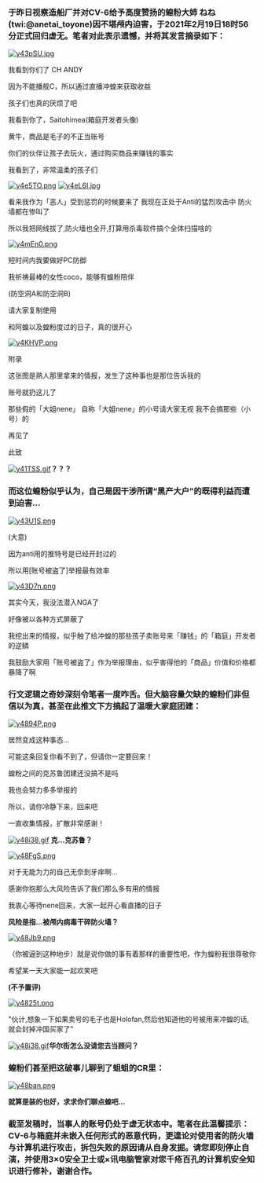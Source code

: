 ### 于昨日视察造船厂并对CV-6给予高度赞扬的蝗粉大姉 ねね(twi:@anetai_toyone)因不堪~~颅内~~迫害，于2021年2月19日18时56分正式回归虚无。笔者对此表示遗憾，并将其发言摘录如下：

[![y43pSU.jpg](https://s3.ax1x.com/2021/02/19/y43pSU.jpg)](https://imgchr.com/i/y43pSU)

我看到你们了 CH ANDY

因为不能播舰C，所以通过直播冲蝗来获取收益

孩子们也真的厌烦了吧

我看到你了，Saitohimea(箱庭开发者头像)

黄牛，商品是毛子的不正当账号

你们的伙伴让孩子去玩火，通过购买商品来赚钱的事实

我看到了，非常温柔的孩子们

[![y4e5TO.png](https://s3.ax1x.com/2021/02/19/y4e5TO.png)](https://imgchr.com/i/y4e5TO)
[![y4eL6I.jpg](https://s3.ax1x.com/2021/02/19/y4eL6I.jpg)](https://imgchr.com/i/y4eL6I)

看来我作为「恶人」受到惩罚的时候要来了
我现在正处于Anti的猛烈攻击中
防火墙都在惨叫了

所以我把网线拔了,防火墙也全开,打算用杀毒软件搞个全体扫描啥的

[![y4mEn0.png](https://s3.ax1x.com/2021/02/19/y4mEn0.png)](https://imgchr.com/i/y4mEn0)

短时间内我要做好PC防御

我祈祷最棒的女性coco，能够有蝗粉陪伴

(防空洞A和防空洞B)

请大家复制使用

和阿蝗以及蝗粉度过的日子，真的很开心

[![y4KHVP.png](https://s3.ax1x.com/2021/02/19/y4KHVP.png)](https://imgchr.com/i/y4KHVP)

附录

这张图是熟人那里拿来的情报，发生了这种事也是那位告诉我的

账号就扔这儿了

那些假的「大姐nene」 自称「大姐nene」的小号请大家无视
我不会搞那些（小号）的

再见了

此致

[![y41TSS.gif](https://s3.ax1x.com/2021/02/19/y41TSS.gif)](https://imgchr.com/i/y41TSS)**？？？**

### 而这位蝗粉似乎认为，自己是因干涉所谓“黑产大户”的既得利益而遭到迫害...

[![y43U1S.png](https://s3.ax1x.com/2021/02/19/y43U1S.png)](https://imgchr.com/i/y43U1S)

(大意)

因为anti用的推特号是已经开封过的

所以用[账号被盗了]举报最有效率

[![y43D7n.png](https://s3.ax1x.com/2021/02/19/y43D7n.png)](https://imgchr.com/i/y43D7n)

其实今天，我没法潜入NGA了

好像被以各种方式屏蔽了

我挖出来的情报，似乎触了给冲蝗的那些孩子卖账号来「赚钱」的「箱庭」开发者的逆鳞

我鼓励大家用「账号被盗了」作为举报理由，似乎害得他的「商品」价值和价格都暴降了啊

### 行文逻辑之奇妙深刻令笔者一度咋舌。但大脑容量欠缺的蝗粉们非但信以为真，甚至在此推文下方搞起了温暖大家庭团建：

[![y4894P.png](https://s3.ax1x.com/2021/02/20/y4894P.png)](https://imgchr.com/i/y4894P)

居然变成这种事态…

可能这条回复你看不到了，但请你一定要回来！

蝗粉之间的克苏鲁团建还没搞不是吗

我也会努力多多举报的

所以，请你冷静下来，回来吧

一直收集情报，扩散非常感谢！

[![y48i38.gif](https://s3.ax1x.com/2021/02/20/y48i38.gif)](https://imgchr.com/i/y48i38)
**克...克苏鲁？**

[![y48FgS.png](https://s3.ax1x.com/2021/02/20/y48FgS.png)](https://imgchr.com/i/y48FgS)

对于无能为力的自己无奈到牙痒啊…

感谢你抱那么大风险告诉了我们那么多有用的情报

我衷心等待nene回来，大家一起开心看直播的日子

**风险是指...被颅内病毒干碎防火墙？**

[![y48Jb9.png](https://s3.ax1x.com/2021/02/20/y48Jb9.png)](https://imgchr.com/i/y48Jb9)

（你被逼到这种地步）就是说你做的事有着那样的重要性吧，作为蝗粉我很尊敬你

希望某一天大家能一起欢笑吧

**(不予置评)**

[![y4825t.png](https://s3.ax1x.com/2021/02/20/y4825t.png)](https://imgchr.com/i/y4825t)

"伙计,想象一下如果卖号的毛子也是Holofan,然后他知道他的号被用来冲蝗的话,就会封掉冲国买家了"

[![y48i38.gif](https://s3.ax1x.com/2021/02/20/y48i38.gif)](https://imgchr.com/i/y48i38)**华尔街怎么没请您去当顾问？**

### 蝗粉们甚至把这破事儿聊到了蛆蛆的CR里：

[![y48ban.png](https://s3.ax1x.com/2021/02/20/y48ban.png)](https://imgchr.com/i/y48ban)

**就算是装的也好，求求你们聊点蝗吧...**

### 截至发稿时，当事人的账号仍处于虚无状态中。笔者在此温馨提示：CV-6与箱庭并未嵌入任何形式的恶意代码，更遑论对使用者的防火墙与计算机进行攻击，拆包失败的原因请从自身发掘。请您即刻停止自演，并使用3×0安全卫士或×讯电脑管家对您千疮百孔的计算机安全知识进行修补，谢谢合作。